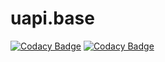 # uapi.base
[![Codacy Badge](https://api.codacy.com/project/badge/Grade/4daefd51d8be456382d351d508b4be1c)](https://www.codacy.com/app/Inactionware/uapi-base?utm_source=github.com&utm_medium=referral&utm_content=Inactionware/uapi.base&utm_campaign=badger)
[![Codacy Badge](https://api.codacy.com/project/badge/Coverage/4daefd51d8be456382d351d508b4be1c)](https://www.codacy.com/app/Inactionware/uapi-base?utm_source=github.com&utm_medium=referral&utm_content=Inactionware/uapi.base&utm_campaign=Badge_Coverage)